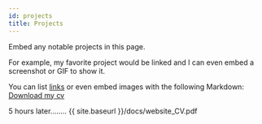 ```yaml
---
id: projects
title: Projects
---
```


Embed any notable projects in this page.

For example, my favorite project would be linked and I can even embed
a screenshot or GIF to show it.

You can list [links](https://www.hashicorp.com/resources/test-driven-development-tdd-for-infrastructure)
or even embed images with the following Markdown:
[Download my cv](/assets/website_CV.pdf)
<!-- ![Add alternate text for image](./assets/Stamped_Recruitment_Flyer_2022-10-12.png) -->

5 hours later........ {{ site.baseurl }}/docs/website_CV.pdf